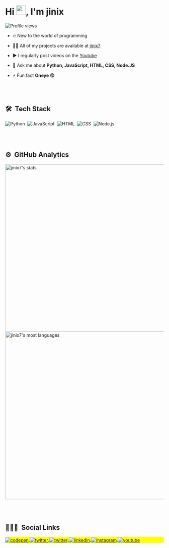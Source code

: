 
<!--<img align="right" height="590em" src=" "/>-->
<h1 align="left">Hi <img src="https://raw.githubusercontent.com/kaueMarques/kaueMarques/master/hi.gif" width="30px">, I'm jinix</h1>
<p align="left"> <img src="https://komarev.com/ghpvc/?username=jinix7&color=yellow" alt="Profile views" /> </p>

- 🔥 New to the world of programming

<!--- 🔭 I'm working on creating my discord server [discord](https://github.com/Rocketseat)-->

- 👨‍💻 All of my projects are available at [jinix7](https://github.com/jinix7)

- ▶️ I regularly post videos on the [Youtube](bit.ly/3izZxTL)

- 💬 Ask me about **Python, JavaScript, HTML, CSS, Node.JS**

- ⚡ Fun fact **Oneye 😜**

<br><br>

## 🛠 &nbsp;Tech Stack

![Python](https://img.shields.io/badge/-Python-05122A?style=flat&logo=python)&nbsp;
![JavaScript](https://img.shields.io/badge/-JavaScript-05122A?style=flat&logo=javascript)&nbsp;
![HTML](https://img.shields.io/badge/-HTML-05122A?style=flat&logo=HTML5)&nbsp;
![CSS](https://img.shields.io/badge/-CSS-05122A?style=flat&logo=CSS3&logoColor=1572B6)&nbsp;
![Node.js](https://img.shields.io/badge/-Node.js-05122A?style=flat&logo=node.js)&nbsp;

<br><br>

## ⚙️ &nbsp;GitHub Analytics

<p align="left">
<img width="530em" src="https://github-readme-stats.vercel.app/api?username=jinix7&show_icons=true&theme=vision-friendly-dark" alt="jinix7's stats"/>
<img width="530em" src="https://github-readme-stats.vercel.app/api/top-langs/?username=jinix7&layout=compact&theme=vision-friendly-dark" alt="jinix7's most languages"/>
</p>

<br><br>

## 👨🏽‍🦲 &nbsp;Social Links

<p align="left" style="background:yellow">
<a href="https://codepen.io/unammad" target="_blank">
  <img align="center" src="https://img.shields.io/badge/-jinix7-05122A?style=flat&logo=codepen" alt="codepen"/>
</a>
<a href="https://discord.gg/sYK53QkQ3Q" target="_blank">
  <img align="center" src="https://img.shields.io/badge/-jinix7-05122A?style=flat&logo=discord" alt="twitter"/>  
</a>
<a href="https://twitter.com/unammad" target="_blank">
  <img align="center" src="https://img.shields.io/badge/-jinix7-05122A?style=flat&logo=twitter" alt="twitter"/>  
</a>
<a href="bit.ly/36CIZI2" target="_blank">
  <img align="center" src="https://img.shields.io/badge/-jinix7-05122A?style=flat&logo=linkedin" alt="linkedin"/>
</a>
<a href="https://instagram.com/unammad" target="_blank">
 <img align="center" src="https://img.shields.io/badge/-jinix7-05122A?style=flat&logo=instagram" alt="instagram"/>
</a>
<a href="https://youtube.com/maykbrito" target="_blank">
 <img align="center" src="https://img.shields.io/badge/-jinix7-05122A?style=flat&logo=youtube" alt="youtube"/>
</a>
</p>

<!---
jinix7/jinix7 is a ✨ special ✨ repository because its `README.md` (this file) appears on your GitHub profile.
You can click the Preview link to take a look at your changes.
--->
